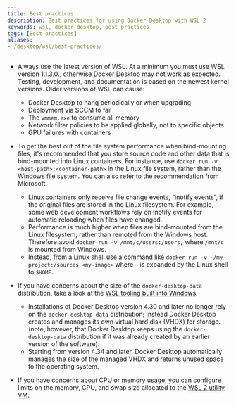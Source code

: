```yaml
---
title: Best practices
description: Best practices for using Docker Desktop with WSL 2
keywords: wsl, docker desktop, best practices
tags: [Best practices]
aliases:
- /desktop/wsl/best-practices/
---
```


- Always use the latest version of WSL. At a minimum you must use WSL version 1.1.3.0., otherwise Docker Desktop may not work as expected. Testing, development, and documentation is based on the newest kernel versions. Older versions of WSL can cause:
    - Docker Desktop to hang periodically or when upgrading
    - Deployment via SCCM to fail
    - The `vmmem.exe` to consume all memory 
    - Network filter policies to be applied globally, not to specific objects
    - GPU failures with containers

- To get the best out of the file system performance when bind-mounting files, it's recommended that you store source code and other data that is bind-mounted into Linux containers. For instance, use `docker run -v <host-path>:<container-path>` in the Linux file system, rather than the Windows file system. You can also refer to the [recommendation](https://learn.microsoft.com/en-us/windows/wsl/compare-versions) from Microsoft.
    - Linux containers only receive file change events, “inotify events”, if the original files are stored in the Linux filesystem. For example, some web development workflows rely on inotify events for automatic reloading when files have changed.
    - Performance is much higher when files are bind-mounted from the Linux filesystem, rather than remoted from the Windows host. Therefore avoid `docker run -v /mnt/c/users:/users,` where `/mnt/c` is mounted from Windows.
    - Instead, from a Linux shell use a command like `docker run -v ~/my-project:/sources <my-image>` where `~` is expanded by the Linux shell to `$HOME`.

- If you have concerns about the size of the `docker-desktop-data` distribution, take a look at the [WSL tooling built into Windows](https://learn.microsoft.com/en-us/windows/wsl/disk-space). 
    - Installations of Docker Desktop version 4.30 and later no longer rely on the `docker-desktop-data` distribution; instead Docker Desktop creates and manages its own virtual hard disk (VHDX) for storage. (note, however, that Docker Desktop keeps using the `docker-desktop-data` distribution if it was already created by an earlier version of the software).
    - Starting from version 4.34 and later, Docker Desktop automatically manages the size of the managed VHDX and returns unused space to the operating system.

- If you have concerns about CPU or memory usage, you can configure limits on the memory, CPU, and swap size allocated to the [WSL 2 utility VM](https://learn.microsoft.com/en-us/windows/wsl/wsl-config#global-configuration-options-with-wslconfig).
